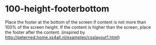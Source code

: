 # 100-height-footerbottom

Place the footer at the bottom of the screen if content is not more than 100% of the screen height. 
If the content is higher than the screen, place the footer after the content. (inspired by http://peterned.home.xs4all.nl/examples/csslayout1.html)
